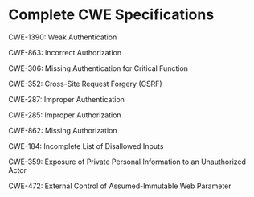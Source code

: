 

# Complete CWE Specifications

CWE-1390: Weak Authentication

CWE-863: Incorrect Authorization

CWE-306: Missing Authentication for Critical Function

CWE-352: Cross-Site Request Forgery (CSRF)

CWE-287: Improper Authentication

CWE-285: Improper Authorization

CWE-862: Missing Authorization

CWE-184: Incomplete List of Disallowed Inputs

CWE-359: Exposure of Private Personal Information to an Unauthorized Actor

CWE-472: External Control of Assumed-Immutable Web Parameter